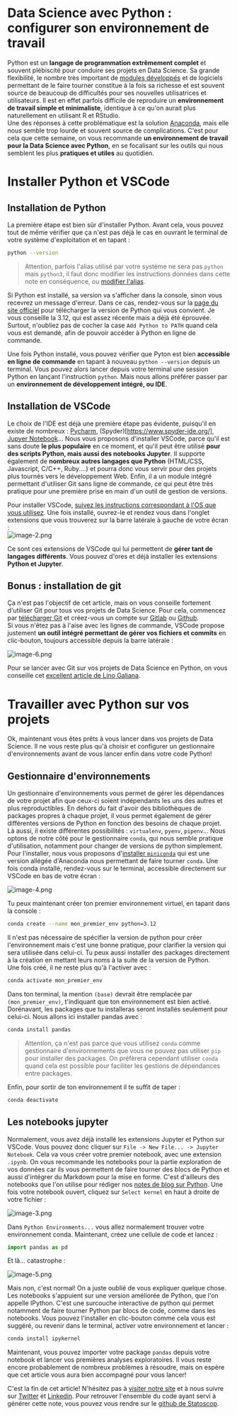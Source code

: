 # Data Science avec Python : configurer son environnement de travail

Python est un __langage de programmation extrêmement complet__ et souvent plébiscité pour conduire ses projets en Data Science. Sa grande flexibilité, le nombre très important de [modules développés](https://pypi.org/) et de logiciels permettant de le faire tourner constitue à la fois sa richesse et est souvent source de beaucoup de difficultés pour ses nouvelles utilisatrices et utilisateurs. Il est en effet parfois difficile de reproduire un __environnement de travail simple et minimaliste__, identique à ce qu'on aurait plus naturellement en utilisant R et RStudio.  
Une des réponses à cette problématique est la solution [Anaconda](https://www.anaconda.com/download/), mais elle nous semble trop lourde et souvent source de complications. C'est pour cela que cette semaine, on vous recommande __un environnement de travail pour la Data Science avec Python__, en se focalisant sur les outils qui nous semblent les plus __pratiques et utiles__ au quotidien.  

# Installer Python et VSCode

## Installation de Python  

La première étape est bien sûr d'installer Python. Avant cela, vous pouvez tout de même vérifier que ça n'est pas déjà le cas en ouvrant le terminal de votre système d'exploitation et en tapant :  

```bash
python --version
```

> Attention, parfois l'alias utilisé par votre système ne sera pas `python` mais `python3`, il faut donc modifier les instructions données dans cette note en conséquence, ou [modifier l'alias](https://www.askpython.com/python/examples/python3-alias-as-python).  

Si Python est installé, sa version va s'afficher dans la console, sinon vous recevrez un message d'erreur. Dans ce cas, rendez-vous sur la [page du site officiel](https://www.python.org/downloads/) pour télécharger la version de Python qui vous convient. Je vous conseille la 3.12, qui est assez récente mais a déjà été éprouvée. Surtout, n'oubliez pas de cocher la case `Add Python to PATH` quand cela vous est demandé, afin de pouvoir accéder à Python en ligne de commande.  

Une fois Python installé, vous pouvez vérifier que Pyton est bien __accessible en ligne de commande__ en tapant à nouveau `python --version` depuis un terminal. Vous pouvez alors lancer depuis votre terminal une session Python en lançant l'instruction `python`. Mais nous allons préférer passer par un __environnement de développement intégré, ou IDE__.

## Installation de VSCode  

Le choix de l'IDE est déjà une première étape pas évidente, puisqu'il en existe de nombreux :  [Pycharm](https://www.jetbrains.com/pycharm/), (Spyder)[https://www.spyder-ide.org/], [Jupyer Notebook](https://jupyter.org/)... Nous vous proposons d'installer VSCode, parce qu'il est sans doute __le plus populaire__ en ce moment, et qu'il peut être utilisé __pour des scripts Python, mais aussi des notebooks Jupyter__. Il supporte également de __nombreux autres langages que Python__ (HTML/CSS, Javascript, C/C++, Ruby....) et pourra donc vous servir pour des projets plus tournés vers le développement Web. Enfin, il a un module intégré permettant d'utiliser Git sans ligne de commande, ce qui peut être très pratique pour une première prise en main d'un outil de gestion de versions.  

Pour installer VSCode, [suivez les instructions correspondant à l'OS que vous utilisez](https://code.visualstudio.com/download). Une fois installé, ouvrez-le et rendez vous dans l'onglet extensions que vous trouverez sur la barre latérale à gauche de votre écran :  
![image-2.png](python-data-science_files/image-2.png)

Ce sont ces extensions de VSCode qui lui permettent de __gérer tant de langages différents__. Vous pouvez d'ores et déjà installer les extensions __Python et Jupyter__.  

## Bonus : installation de git  

Ça n'est pas l'objectif de cet article, mais on vous conseille fortement d'utiliser Git pour tous vos projets de Data Science. Pour cela, commencez par [télécharger Git](https://git-scm.com/downloads) et créez-vous un compte sur [Gitlab](https://about.gitlab.com/) ou [Github](https://github.com/).  
Si vous n'êtez pas à l'aise avec les lignes de commande, VSCode propose justement __un outil intégré permettant de gérer vos fichiers et commits__ en clic-bouton, toujours accessible depuis la barre latérale :  

![image-6.png](python-data-science_files/image-6.png)

Pour se lancer avec Git sur vos projets de Data Science en Python, on vous conseille cet [excellent article de Lino Galiana](https://pythonds.linogaliana.fr/content/git/introgit.html).

# Travailler avec Python sur vos projets  

Ok, maintenant vous êtes prêts à vous lancer dans vos projets de Data Science. Il ne vous reste plus qu'à choisir et configurer un gestionnaire d'environnements avant de vous lancer enfin dans votre code Python!

## Gestionnaire d'environnements   
Un gestionnaire d'environnements vous permet de gérer les dépendances de votre projet afin que ceux-ci soient indépendants les uns des autres et plus reproductibles. En dehors du fait d'avoir des bibliothèques de packages propres à chaque projet, il vous permet également de gérer différentes versions de Python en fonction des besoins de chaque projet.  
Là aussi, il existe différentes possibilités : `virtualenv`, `pyenv`, `pipenv`... Nous optons de notre côté pour le gestionnaire `conda`, qui nous semble pratique d'utilisation, notamment pour changer de versions de python simplement. Pour l'installer, nous vous proposons d'[installer `miniconda`](https://docs.anaconda.com/miniconda/miniconda-install/) qui est une version allégée d'Anaconda nous permettant de faire tourner `conda`. Une fois conda installé, rendez-vous sur le terminal, accessible directement sur VSCode en bas de votre écran :  

![image-4.png](python-data-science_files/image-4.png)

Tu peux maintenant créer ton premier environnement virtuel, en tapant dans la console :  

```bash
conda create --name mon_premier_env python=3.12 
```
Il n'est pas nécessaire de spécifier la version de python pour créer l'environnement mais c'est une bonne pratique, pour clarifier la version qui sera utilisée dans celui-ci. Tu peux aussi installer des packages directement à la création en mettant leurs noms à la suite de la version de Python.   
Une fois créé, il ne reste plus qu'à l'activer avec :  

```bash
conda activate mon_premier_env 
```
Dans ton terminal, la mention `(base)` devrait être remplacée par `(mon_premier_env)`, t'indiquant que ton environnement est bien activé. 
Dorénavant, les packages que tu installeras seront installés seulement pour celui-ci. Nous allons ici installer pandas avec : 

```bash
conda install pandas
```
> Attention, ça n'est pas parce que vous utilisez `conda` comme gestionnaire d'environnements que  vous ne pouvez pas utiliser `pip` pour installer des packages. On préfèrera cependant utiliser `conda` quand cela est possible pour faciliter les gestions de dépendances entre packages.  

Enfin, pour sortir de ton environnement il te suffit de taper :  

```bash
conda deactivate
```

## Les notebooks jupyter

Normalement, vous avez déjà installé les extensions Jupyter et Python sur VSCode. Vous pouvez donc cliquer sur `File -> New File... -> Jupyter Notebook`. Cela va vous créer votre premier notebook, avec une extension `.ipynb`. 
On vous recommande les notebooks pour la partie exploration de vos données car ils vous permettent de faire tourner des blocs de Python et aussi d'intégrer du Markdown pour la mise en forme. C'est d'ailleurs des notebooks que l'on utilise pour rédiger nos [notes de blog sur Python](https://blog.statoscop.fr). Une fois votre notebook ouvert, cliquez sur `Select kernel` en haut à droite de votre fichier :  

![image-3.png](python-data-science_files/image-3.png)

Dans `Python Environments...` vous allez normalement trouver votre environnement conda. Maintenant, créez une cellule de code et lancez :  

```python
import pandas as pd
```
Et là... catastrophe :  

![image-5.png](python-data-science_files/image-5.png)

Mais non, c'est normal! On a juste oublié de vous expliquer quelque chose. Les notebooks s'appuient sur une version améliorée de Python, que l'on appelle IPython. C'est une surcouche interactive de python qui permet notamment de faire tourner Python par blocs de code, comme dans les notebooks. Vous pouvez l'installer en clic-bouton comme cela vous est suggéré, ou revenir dans le terminal, activer votre environnement et lancer :  

```bash
conda install ipykernel
```

Maintenant, vous pouvez importer votre package `pandas` depuis votre notebook et lancer vos premières analyses exploratoires. Il vous reste encore probablement de nombreux problèmes à résoudre, mais on espère que cet article vous aura bien accompagné pour vous lancer!  

C'est la fin de cet article! N'hésitez pas à [visiter notre site](https://www.statoscop.fr) et à nous suivre sur [Twitter](https://twitter.com/stato_scop) et [Linkedin](https://www.linkedin.com/company/statoscop). Pour retrouver l'ensemble du code ayant servi à générer cette note, vous pouvez vous rendre sur le [github de Statoscop](https://github.com/Statoscop/notebooks-blog).  



